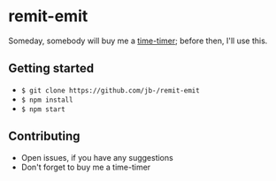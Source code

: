# remit-emit
Someday, somebody will buy me a [time-timer](https://www.timetimer.com); before then, I'll use this.

## Getting started
* `$ git clone https://github.com/jb-/remit-emit`
* `$ npm install`
* `$ npm start`

## Contributing
* Open issues, if you have any suggestions
* Don't forget to buy me a time-timer
